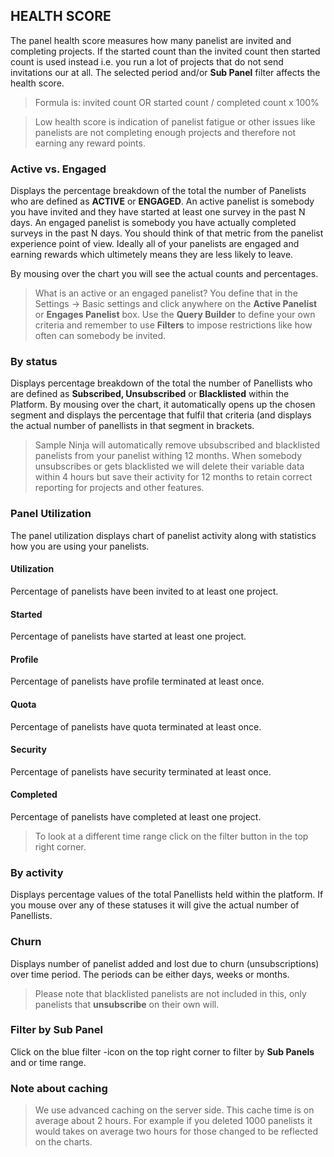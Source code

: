 ## HEALTH SCORE

The panel health score measures how many panelist are invited and completing projects. If the started count than the invited count then started count is used instead i.e. you run a lot of projects that do not send invitations our at all. The selected period and/or **Sub Panel** filter affects the health score.

> Formula is: invited count OR started count / completed count x 100%

> Low health score is indication of panelist fatigue or other issues like panelists are not completing enough projects and therefore not earning any reward points.

### Active vs. Engaged

Displays the percentage breakdown of the total the number of Panelists who are defined as **ACTIVE** or **ENGAGED**. An active panelist is somebody you have invited and they have started at least one survey in the past N days. An engaged panelist is somebody you have actually completed surveys in the past N days. You should think of that metric from the panelist experience point of view. Ideally all of your panelists are engaged and earning rewards which ultimetely means they are less likely to leave.

By mousing over the chart you will see the actual counts and percentages.

> What is an active or an engaged panelist? You define that in the Settings -> Basic settings and click anywhere on the **Active Panelist** or **Engages Panelist** box. Use the **Query Builder** to define your own criteria and remember to use **Filters** to impose restrictions like how often can somebody be invited.

### By status

Displays percentage breakdown of the total the number of Panellists who are defined as **Subscribed, Unsubscribed** or **Blacklisted** within the Platform.  By mousing over the chart, it automatically opens up the chosen segment and displays the percentage that fulfil that criteria (and displays the actual number of panellists in that segment in brackets. 

> Sample Ninja will automatically remove ubsubscribed and blacklisted panelists from your panelist withing 12 months. When somebody unsubscribes or gets blacklisted we will delete their variable data within 4 hours but save their activity for 12 months to retain correct reporting for projects and other features.

### Panel Utilization
The panel utilization displays chart of panelist activity along with statistics how you are using your panelists. 

#### Utilization
Percentage of panelists have been invited to at least one project.

#### Started
Percentage of panelists have started at least one project.

#### Profile
Percentage of panelists have profile terminated at least once.

#### Quota
Percentage of panelists have quota terminated at least once.

#### Security
Percentage of panelists have security terminated at least once.

#### Completed
Percentage of panelists have completed at least one project.

> To look at a different time range click on the filter button in the top right corner.

### By activity

Displays percentage values of the total Panellists held within the platform. If you mouse over any of these statuses it will give the actual number of Panellists.

### Churn

Displays number of panelist added and lost due to churn (unsubscriptions) over time period. The periods can be either days, weeks or months.

> Please note that blacklisted panelists are not included in this, only panelists that **unsubscribe** on their own will.

### Filter by Sub Panel

Click on the blue filter -icon on the top right corner to filter by **Sub Panels** and or time range.

### Note about caching
> We use advanced caching on the server side. This cache time is on average about 2 hours. For example if you deleted 1000 panelists it would takes on average two hours for those changed to be reflected on the charts.

